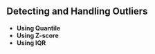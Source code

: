 



## **Detecting and Handling Outliers**
- **Using Quantile**
- **Using Z-score**
- **Using IQR**

